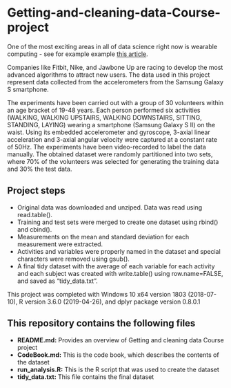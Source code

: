 # Getting-and-cleaning-data-Course-project

One of the most exciting areas in all of data science right now is wearable computing - see for example example [this article](http://www.insideactivitytracking.com/data-science-activity-tracking-and-the-battle-for-the-worlds-top-sports-brand/). 

Companies like Fitbit, Nike, and Jawbone Up are racing to develop the most advanced algorithms to attract new users. 
The data used in this project represent data collected from the accelerometers from the Samsung Galaxy S smartphone. 

The experiments have been carried out with a group of 30 volunteers within an age bracket of 19-48 years. 
Each person performed six activities (WALKING, WALKING UPSTAIRS, WALKING DOWNSTAIRS, SITTING, STANDING, LAYING) wearing a smartphone (Samsung Galaxy S II) on the waist. 
Using its embedded accelerometer and gyroscope, 3-axial linear acceleration and 3-axial angular velocity were captured at a constant rate of 50Hz. The experiments have been video-recorded to label the data manually. 
The obtained dataset were randomly partitioned into two sets, where 70% of the volunteers was selected for generating the training data and 30% the test data. 

## Project steps
- Original data was downloaded and unziped. Data was read using read.table().  
- Training and test sets were merged to create one dataset using rbind() and cbind().  
- Measurements on the mean and standard deviation for each measurement were extracted.  
- Activities and variables were properly named in the dataset and special characters were removed using gsub().  
- A final tidy dataset with the average of each variable for each activity and each subject was created with write.table() using row.name=FALSE, and saved as “tidy_data.txt”.  
  
This project was completed with Windows 10 x64 version 1803 (2018-07-10), R version 3.6.0 (2019-04-26), and dplyr package version 0.8.0.1


## This repository contains the following files
- **README.md:** Provides an overview of Getting and cleaning data Course project  
- **CodeBook.md:** This is the code book, which describes the contents of the dataset  
- **run_analysis.R:** This is the R script that was used to create the dataset  
- **tidy_data.txt:** This file contains the final dataset  








